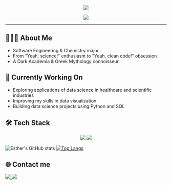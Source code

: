 <p align="center">
  <img src="https://github.com/user-attachments/assets/c344ba4c-be8c-412e-96c4-b5eb02729001"
</p>

<p align="center">
    <img src="https://readme-typing-svg.herokuapp.com/?font=Righteous&size=35&center=true&vCenter=true&width=500&height=70&duration=4000&lines=Hey!+👋;+I'm+Esther!;" />
</p>

--- 

## 👩🏾‍💻 About Me
- Software Engineering & Chemistry major
- From "Yeah, science!" enthusiasm to "Yeah, clean code!" obsession
- A Dark Academia & Greek Mythology connoisseur

## 🚧 Currently Working On
- Exploring applications of data science in healthcare and scientific industries 
- Improving my skills in data visualization 
- Building data science projects using Python and SQL
 
## 🛠️ Tech Stack 
<p align="center">
    <img src="https://skillicons.dev/icons?i=python,java,postgresql" />
    <img src="https://skillicons.dev/icons?i=git,anaconda,spring" /><br>
</p>


![Esther's GitHub stats](https://github-readme-stats.vercel.app/api?username=eestherxo&hide=stars,issues&show_icons=true&theme=algolia) 
[![Top Langs](https://github-readme-stats.vercel.app/api/top-langs/?username=eestherxo&theme=algolia)](https://github.com/eestherxo/github-readme-stats)


## 🌐 Contact me
  <a href="mailto:estherlee.redman.0@gmail.com">
    <img src="https://img.shields.io/badge/Gmail-333333?style=for-the-badge&logo=gmail&logoColor=red" />
  </a>
  <a href="https://linkedin.com/in/estherlee-redman" target="_blank">
    <img src="https://img.shields.io/badge/LinkedIn-0077B5?style=for-the-badge&logo=linkedin&logoColor=white" target="_blank" />
  </a>

